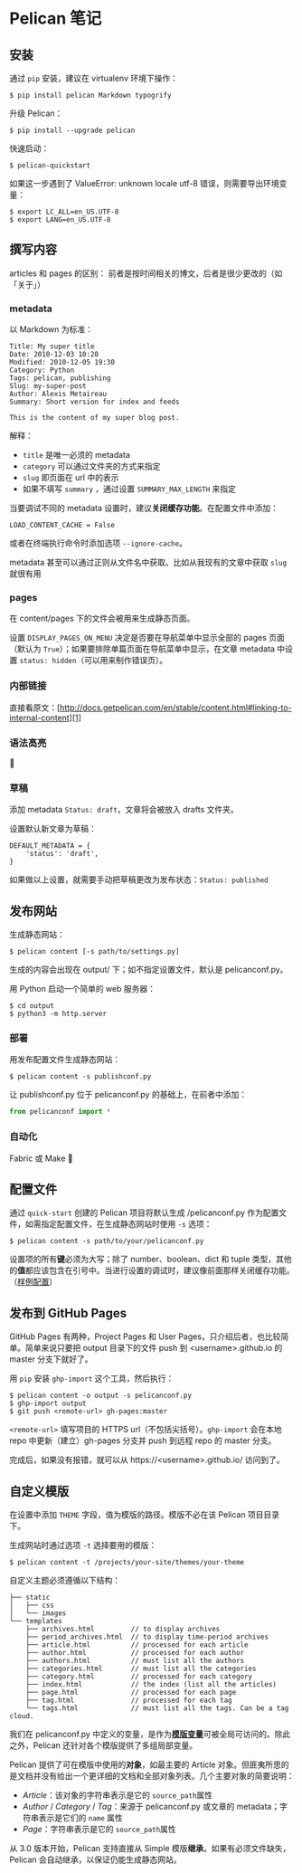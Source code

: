 # Pelican 笔记

## 安装
通过 `pip` 安装，建议在 virtualenv 环境下操作：
```
$ pip install pelican Markdown typogrify
```

升级 Pelican：
```
$ pip install --upgrade pelican
```

快速启动：
```
$ pelican-quickstart
```
如果这一步遇到了 ValueError: unknown locale utf-8 错误，则需要导出环境变量：
```
$ export LC_ALL=en_US.UTF-8
$ export LANG=en_US.UTF-8
```

## 撰写内容
articles 和 pages 的区别：
前者是按时间相关的博文，后者是很少更改的（如「关于」）

### metadata
以 Markdown 为标准：
```
Title: My super title
Date: 2010-12-03 10:20
Modified: 2010-12-05 19:30
Category: Python
Tags: pelican, publishing
Slug: my-super-post
Author: Alexis Metaireau
Summary: Short version for index and feeds

This is the content of my super blog post.
```

解释：
- `title` 是唯一必须的 metadata
- `category` 可以通过文件夹的方式来指定
- `slug` 即页面在 url 中的表示
- 如果不填写 `summary` ，通过设置 `SUMMARY_MAX_LENGTH` 来指定

当要调试不同的 metadata 设置时，建议**关闭缓存功能**。在配置文件中添加：
```
LOAD_CONTENT_CACHE = False
```
或者在终端执行命令时添加选项 `--ignore-cache`。

metadata 甚至可以通过正则从文件名中获取。比如从我现有的文章中获取 `slug` 就很有用

### pages
在 content/pages 下的文件会被用来生成静态页面。

设置 `DISPLAY_PAGES_ON_MENU` 决定是否要在导航菜单中显示全部的 pages 页面（默认为 `True`）；如果要排除单篇页面在导航菜单中显示，在文章 metadata 中设置 `status: hidden`（可以用来制作错误页）。

### 内部链接
直接看原文：[http://docs.getpelican.com/en/stable/content.html#linking-to-internal-content][1]

### 语法高亮
🔘

### 草稿
添加 metadata `Status: draft`，文章将会被放入 drafts 文件夹。

设置默认新文章为草稿：
```
DEFAULT_METADATA = {
    'status': 'draft',
}
```
如果做以上设置，就需要手动把草稿更改为发布状态：`Status: published`

## 发布网站
生成静态网站：
```
$ pelican content [-s path/to/settings.py]
```
生成的内容会出现在 output/ 下；如不指定设置文件，默认是 pelicanconf.py。

用 Python 启动一个简单的 web 服务器：
```
$ cd output
$ python3 -m http.server
```

### 部署
用发布配置文件生成静态网站：
```
$ pelican content -s publishconf.py
```

让 publishconf.py 位于 pelicanconf.py 的基础上，在前者中添加：
```python
from pelicanconf import *
```

### 自动化
Fabric 或 Make
🔘

## 配置文件
通过 `quick-start` 创建的 Pelican 项目将默认生成 /pelicanconf.py 作为配置文件，如需指定配置文件，在生成静态网站时使用 `-s` 选项：
```
$ pelican content -s path/to/your/pelicanconf.py
```

设置项的所有**键**必须为大写；除了 number、boolean、dict 和 tuple 类型，其他的**值**都应该包含在引号中。当进行设置的调试时，建议像前面那样关闭缓存功能。（[样例配置][2]）

## 发布到 GitHub Pages
GitHub Pages 有两种，Project Pages 和 User Pages，只介绍后者，也比较简单。简单来说只要把 output 目录下的文件 push 到 \<username\>.github.io 的 master 分支下就好了。

用 `pip` 安装 `ghp-import` 这个工具，然后执行：
```
$ pelican content -o output -s pelicanconf.py
$ ghp-import output
$ git push <remote-url> gh-pages:master
```
`<remote-url>` 填写项目的 HTTPS url（不包括尖括号）。`ghp-import` 会在本地 repo 中更新（建立）gh-pages 分支并 push 到远程 repo 的 master 分支。

完成后，如果没有报错，就可以从 https://\<username\>.github.io/ 访问到了。

## 自定义模版
在设置中添加 `THEME` 字段，值为模版的路径。模版不必在该 Pelican 项目目录下。

生成网站时通过选项 `-t` 选择要用的模版：
```
$ pelican content -t /projects/your-site/themes/your-theme
```

自定义主题必须遵循以下结构：
```
├── static
│   ├── css
│   └── images
└── templates
    ├── archives.html         // to display archives
    ├── period_archives.html  // to display time-period archives
    ├── article.html          // processed for each article
    ├── author.html           // processed for each author
    ├── authors.html          // must list all the authors
    ├── categories.html       // must list all the categories
    ├── category.html         // processed for each category
    ├── index.html            // the index (list all the articles)
    ├── page.html             // processed for each page
    ├── tag.html              // processed for each tag
    └── tags.html             // must list all the tags. Can be a tag cloud.
```

我们在 pelicanconf.py 中定义的变量，是作为[**模版变量**][3]可被全局可访问的。除此之外，Pelican 还针对各个模版提供了多组局部变量。

Pelican 提供了可在模版中使用的**对象**，如最主要的 Article 对象。但匪夷所思的是文档并没有给出一个更详细的文档和全部对象列表。几个主要对象的简要说明：
- _Article_：该对象的字符串表示是它的 `source_path`属性
- _Author_ / _Category_ / _Tag_：来源于 pelicanconf.py 或文章的 metadata；字符串表示是它们的 `name` 属性
- _Page_：字符串表示是它的 `source_path`属性

从 3.0 版本开始，Pelican 支持直接从 Simple 模版**继承**。如果有必须文件缺失，Pelican 会自动继承，以保证仍能生成静态网站。

[1]:	http://docs.getpelican.com/en/stable/content.html#linking-to-internal-content
[2]:	https://raw.githubusercontent.com/getpelican/pelican/master/samples/pelican.conf.py
[3]:	http://docs.getpelican.com/en/stable/themes.html#templates-and-variables